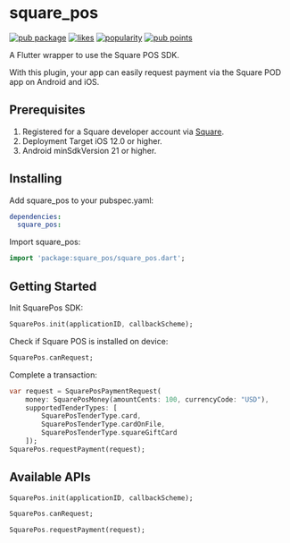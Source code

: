# square_pos

[![pub package](https://img.shields.io/pub/v/square_pos.svg)](https://pub.dev/packages/square_pos) [![likes](https://badges.bar/square_pos/likes)](https://pub.dev/packages/square_pos/score) [![popularity](https://badges.bar/square_pos/popularity)](https://pub.dev/packages/square_pos/score)  [![pub points](https://badges.bar/square_pos/pub%20points)](https://pub.dev/packages/square_pos/score)

A Flutter wrapper to use the Square POS SDK.

With this plugin, your app can easily request payment via the Square POD app on Android and iOS.

## Prerequisites

1) Registered for a Square developer account via [Square](https://squareup.com/signup?v=developers).
2) Deployment Target iOS 12.0 or higher.
3) Android minSdkVersion 21 or higher.

## Installing

Add square_pos to your pubspec.yaml:

```yaml
dependencies:
  square_pos:
```

Import square_pos:

```dart
import 'package:square_pos/square_pos.dart';
```

## Getting Started

Init SquarePos SDK:

```dart
SquarePos.init(applicationID, callbackScheme);
```

Check if Square POS is installed on device:

```dart
SquarePos.canRequest;
```

Complete a transaction:

```dart
var request = SquarePosPaymentRequest(
    money: SquarePosMoney(amountCents: 100, currencyCode: "USD"),
    supportedTenderTypes: [
        SquarePosTenderType.card,
        SquarePosTenderType.cardOnFile,
        SquarePosTenderType.squareGiftCard
    ]);
SquarePos.requestPayment(request);
```

## Available APIs

```dart
SquarePos.init(applicationID, callbackScheme);

SquarePos.canRequest;

SquarePos.requestPayment(request);
```